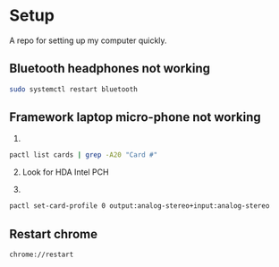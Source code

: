 # Setup
A repo for setting up my computer quickly.

## Bluetooth headphones not working
```sh
sudo systemctl restart bluetooth
```

## Framework laptop micro-phone not working

1. 
```sh
pactl list cards | grep -A20 "Card #"
```

2. Look for HDA Intel PCH

3. 
```sh
pactl set-card-profile 0 output:analog-stereo+input:analog-stereo
```

## Restart chrome
```
chrome://restart
```